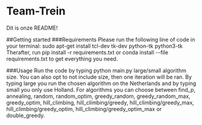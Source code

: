 # Team-Trein

Dit is onze README!

##Getting started
###Requirements
Please run the following line of code in your terminal:
sudo apt-get install tcl-dev tk-dev python-tk python3-tk
Therafter, run 
pip install -r requirements.txt 
or
conda install --file requirements.txt
to get everything you need.

###Usage
Run the code by typing python main.py large/small algorithm size. You can also opt to not include size, then one iteration will be ran.
By typing large you run the chosen algorithm on the Netherlands and by typing small you only use Holland. For algorithms you can choose
between find_p, annealing, random, random_optim, greedy_random, greedy_random_max, greedy_optim, hill_climbing, hill_climbing/greedy,
hill_climbing/greedy_max, hill_climbing/greedy_optim, hill_climbing/greedy_optim_max or double_greedy.